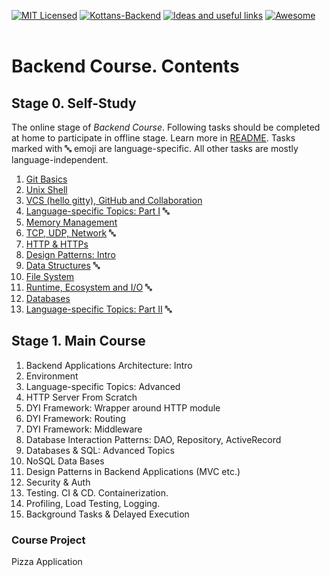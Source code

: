 [![MIT Licensed][icon-mit]][license]
[![Kottans-Backend][icon-kottans-be]][kottans-backend]
[![Ideas and useful links][icon-ideas]][ideas]
[![Awesome][icon-awesome]][awesome]
&nbsp;&nbsp;&nbsp;&nbsp;&nbsp;&nbsp;

# Backend Course. Contents

## Stage 0. Self-Study

The online stage of _Backend Course_. Following tasks should be completed
at home to participate in offline stage. Learn more in [README](README.md). Tasks marked with :abc: emoji are language-specific. All other tasks are mostly language-independent.

1.  [Git Basics](tasks/git-intro.md)
1.  [Unix Shell](tasks/unix-shell.md)
1.  [VCS (hello gitty), GitHub and Collaboration](tasks/git-collaboration.md)
1.  [Language-specific Topics: Part I](tasks/language_basics.md) :abc:
1.  [Memory Management](tasks/memory-management.md)
1.  [TCP, UDP, Network](tasks/network.md) :abc:
1.  [HTTP & HTTPs](tasks/http.md)
1.  [Design Patterns: Intro](tasks/patterns.md)
1.  [Data Structures](tasks/data-structures.md) :abc:
1.  [File System](tasks/file_system.md)
1.  [Runtime, Ecosystem and I/O](tasks/runtime_and_ecosystem.md) :abc:
1.  [Databases](tasks/databases_basic.md)
1.  [Language-specific Topics: Part II](tasks/js_basics_2.md) :abc:

## Stage 1. Main Course

1.  Backend Applications Architecture: Intro
1.  Environment
1.  Language-specific Topics: Advanced
1.  HTTP Server From Scratch
1.  DYI Framework: Wrapper around HTTP module
1.  DYI Framework: Routing
1.  DYI Framework: Middleware
1.  Database Interaction Patterns: DAO, Repository, ActiveRecord
1.  Databases & SQL: Advanced Topics
1.  NoSQL Data Bases
1.  Design Patterns in Backend Applications (MVC etc.)
1.  Security & Auth
1.  Testing. CI & CD. Containerization.
1.  Profiling, Load Testing, Logging.
1.  Background Tasks & Delayed Execution

### Course Project

Pizza Application


[icon-chat]: https://img.shields.io/badge/chat-on%20telegram-blue.svg
[icon-mit]: https://img.shields.io/badge/license-MIT-blue.svg
[icon-ideas]: https://img.shields.io/badge/google--doc-ideas-ff69b4.svg
[icon-awesome]: https://cdn.rawgit.com/sindresorhus/awesome/d7305f38d29fed78fa85652e3a63e154dd8e8829/media/badge.svg
[license]: https://github.com/Kottans/web/blob/master/LICENSE.md
[awesome]: https://github.com/sindresorhus/awesome
[ideas]: https://docs.google.com/spreadsheets/d/1bZJhYjK3VHOS2HmQb2Fs4aHfEBt8mp1F09j9nEEDaqE/edit#gid=818017811
[icon-kottans-be]: https://img.shields.io/badge/%3D(%5E.%5E)%3D-backend-yellow.svg
[kottans-backend]: https://github.com/kottans/backend
